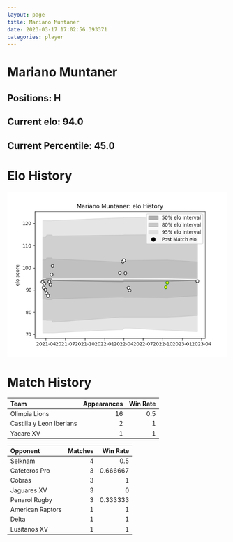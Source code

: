 ```yaml
---  
layout: page  
title: Mariano Muntaner  
date: 2023-03-17 17:02:56.393371  
categories: player  
---
```

# Mariano Muntaner

## Positions: H

## Current elo: 94.0

## Current Percentile: 45.0

# Elo History


![elo history](history_MarianoMuntaner.png)
# Match History


| Team                     |   Appearances |   Win Rate |
|:-------------------------|--------------:|-----------:|
| Olimpia Lions            |            16 |        0.5 |
| Castilla y Leon Iberians |             2 |        1   |
| Yacare XV                |             1 |        1   |

| Opponent         |   Matches |   Win Rate |
|:-----------------|----------:|-----------:|
| Selknam          |         4 |   0.5      |
| Cafeteros Pro    |         3 |   0.666667 |
| Cobras           |         3 |   1        |
| Jaguares XV      |         3 |   0        |
| Penarol Rugby    |         3 |   0.333333 |
| American Raptors |         1 |   1        |
| Delta            |         1 |   1        |
| Lusitanos XV     |         1 |   1        |